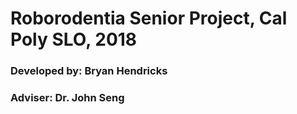 # Roborodentia Senior Project, Cal Poly SLO, 2018

### Developed by: Bryan Hendricks
### Adviser: Dr. John Seng
